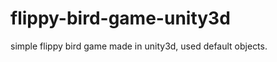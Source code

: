flippy-bird-game-unity3d
========================

simple flippy bird game made in unity3d, used default objects.
